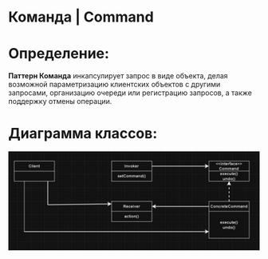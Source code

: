 # Команда | Command

# Определение:
**Паттерн Команда** инкапсулирует запрос в виде объекта, делая возможной параметризацию клиентских
объектов с другими запросами, организацию очереди или регистрацию запросов, а также поддержку 
отмены операции.

# Диаграмма классов:

![image](diagram/command.PNG )</h2>